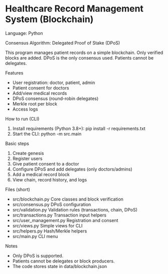 # Healthcare Record Management System (Blockchain)

Language: Python

Consensus Algorithm: Delegated Proof of Stake (DPoS)

This program manages patient records on a simple blockchain. Only verified blocks are added. DPoS is the only consensus used. Patients cannot be delegates.

Features
- User registration: doctor, patient, admin
- Patient consent for doctors
- Add/view medical records
- DPoS consensus (round-robin delegates)
- Merkle root per block
- Access logs

How to run (CLI)
1) Install requirements (Python 3.8+):
   pip install -r requirements.txt
2) Start the CLI:
   python -m src.main

Basic steps
1) Create genesis
2) Register users
3) Give patient consent to a doctor
4) Configure DPoS and add delegates (only doctors/admins)
5) Add a medical record block
6) View chain, record history, and logs

Files (short)
- src/blockchain.py      Core classes and block verification
- src/consensus.py       DPoS configuration
- src/validation.py      Validation rules (transactions, chain, DPoS)
- src/transactions.py    Transaction input helpers
- src/user_management.py Registration and consent
- src/views.py           Simple views for CLI
- src/helpers.py         Hash/Merkle helpers
- src/main.py            CLI menu

Notes
- Only DPoS is supported.
- Patients cannot be delegates or block producers.
- The code stores state in data/blockchain.json
